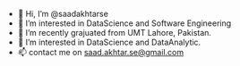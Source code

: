 - 👋 Hi, I’m @saadakhtarse
- 👀 I’m interested in DataScience and Software Engineering 
- 🌱 I’m recently grajuated from UMT Lahore, Pakistan.
- 💞️ I’m interested in DataScience and DataAnalytic.
- 📫 contact me on saad.akhtar.se@gmail.com 

<!---
saadakhtarse/saadakhtarse is a ✨ special ✨ repository because its `README.md` (this file) appears on your GitHub profile.
You can click the Preview link to take a look at your changes.
--->
